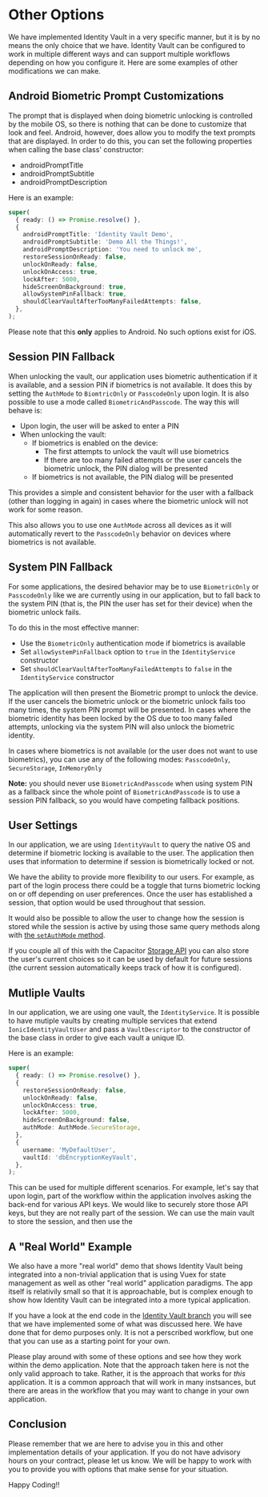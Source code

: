 # Other Options

We have implemented Identity Vault in a very specific manner, but it is by no means the only choice that we have. Identity Vault can be configured to work in multiple different ways and can support multiple workflows depending on how you configure it. Here are some examples of other modifications we can make.

## Android Biometric Prompt Customizations

The prompt that is displayed when doing biometric unlocking is controlled by the mobile OS, so there is nothing that can be done to customize that look and feel. Android, however, does allow you to modify the text prompts that are displayed. In order to do this, you can set the following properties when calling the base class' constructor:

- androidPromptTitle
- androidPromptSubtitle
- androidPromptDescription

Here is an example:

```typescript
super(
  { ready: () => Promise.resolve() },
  {
    androidPromptTitle: 'Identity Vault Demo',
    androidPromptSubtitle: 'Demo All the Things!',
    androidPromptDescription: 'You need to unlock me',
    restoreSessionOnReady: false,
    unlockOnReady: false,
    unlockOnAccess: true,
    lockAfter: 5000,
    hideScreenOnBackground: true,
    allowSystemPinFallback: true,
    shouldClearVaultAfterTooManyFailedAttempts: false,
  },
);
```

Please note that this **only** applies to Android. No such options exist for iOS.

## Session PIN Fallback

When unlocking the vault, our application uses biometric authentication if it is available, and a session PIN if biometrics is not available. It does this by setting the `AuthMode` to `BiomtricOnly` or `PasscodeOnly` upon login. It is also possible to use a mode called `BiometricAndPasscode`. The way this will behave is:

- Upon login, the user will be asked to enter a PIN
- When unlocking the vault:
  - If biometrics is enabled on the device:
    - The first attempts to unlock the vault will use biometrics
    - If there are too many failed attempts or the user cancels the biometric unlock, the PIN dialog will be presented
  - If biometrics is not available, the PIN dialog will be presented

This provides a simple and consistent behavior for the user with a fallback (other than logging in again) in cases where the biometric unlock will not work for some reason.

This also allows you to use one `AuthMode` across all devices as it will automatically revert to the `PasscodeOnly` behavior on devices where biometrics is not available.

## System PIN Fallback

For some applications, the desired behavior may be to use `BiometricOnly` or `PasscodeOnly` like we are currently using in our application, but to fall back to the system PIN (that is, the PIN the user has set for their device) when the biometric unlock fails.

To do this in the most effective manner:

- Use the `BiometricOnly` authentication mode if biometrics is available
- Set `allowSystemPinFallback` option to `true` in the `IdentityService` constructor
- Set `shouldClearVaultAfterTooManyFailedAttempts` to `false` in the `IdentityService` constructor

The application will then present the Biometric prompt to unlock the device. If the user cancels the biometric unlock or the biometric unlock fails too many times, the system PIN prompt will be presented. In cases where the biometric identity has been locked by the OS due to too many failed attempts, unlocking via the system PIN will also unlock the biometric identity.

In cases where biometrics is not available (or the user does not want to use biometrics), you can use any of the following modes: `PasscodeOnly`, `SecureStorage`, `InMemoryOnly`

**Note:** you should never use `BiometricAndPasscode` when using system PIN as a fallback since the whole point of `BiometricAndPasscode` is to use a session PIN fallback, so you would have competing fallback positions.

## User Settings

In our application, we are using `IdentityVault` to query the native OS and determine if biometric locking is available to the user. The application then uses that information to determine if session is biometrically locked or not.

We have the ability to provide more flexibility to our users. For example, as part of the login process there could be a toggle that turns biometric locking on or off depending on user preferences. Once the user has established a session, that option would be used throughout that session.

It would also be possible to allow the user to change how the session is stored while the session is active by using those same query methods along with [the `setAuthMode` method](https://ionicframework.com/docs/enterprise/identity-vault#setauthmode).

If you couple all of this with the Capacitor [Storage API](https://capacitorjs.com/docs/apis/storage) you can also store the user's current choices so it can be used by default for future sessions (the current session automatically keeps track of how it is configured).

## Mutliple Vaults

In our application, we are using one vault, the `IdentityService`. It is possible to have mutiple vaults by creating multiple services that extend `IonicIdentityVaultUser` and pass a `VaultDescriptor` to the constructor of the base class in order to give each vault a unique ID.

Here is an example:

```typescript
super(
  { ready: () => Promise.resolve() },
  {
    restoreSessionOnReady: false,
    unlockOnReady: false,
    unlockOnAccess: true,
    lockAfter: 5000,
    hideScreenOnBackground: false,
    authMode: AuthMode.SecureStorage,
  },
  {
    username: 'MyDefaultUser',
    vaultId: 'dbEncryptionKeyVault',
  },
);
```

This can be used for multiple different scenarios. For example, let's say that upon login, part of the workflow within the application involves asking the back-end for various API keys. We would like to securely store those API keys, but they are not really part of the session. We can use the main vault to store the session, and then use the

## A "Real World" Example

We also have a more "real world" demo that shows Identity Vault being integrated into a non-trivial application that is using Vuex for state management as well as other "real world" application paradigms. The app itself is relativily small so that it is approachable, but is complex enough to show how Identity Vault can be integrated into a more typical application.

If you have a look at the end code in the [Identity Vault branch](https://github.com/ionic-team/tea-taster-vue/tree/feature/identity-vault) you will see that we have implemented some of what was discussed here. We have done that for demo purposes only. It is not a perscribed workflow, but one that you can use as a starting point for your own.

Please play around with some of these options and see how they work within the demo application. Note that the approach taken here is not the only valid approach to take. Rather, it is the approach that works for _this_ application. It is a common approach that will work in many instsances, but there are areas in the workflow that you may want to change in your own application.

## Conclusion

Please remember that we are here to advise you in this and other implementation details of your application. If you do not have advisory hours on your contract, please let us know. We will be happy to work with you to provide you with options that make sense for your situation.

Happy Coding!!
